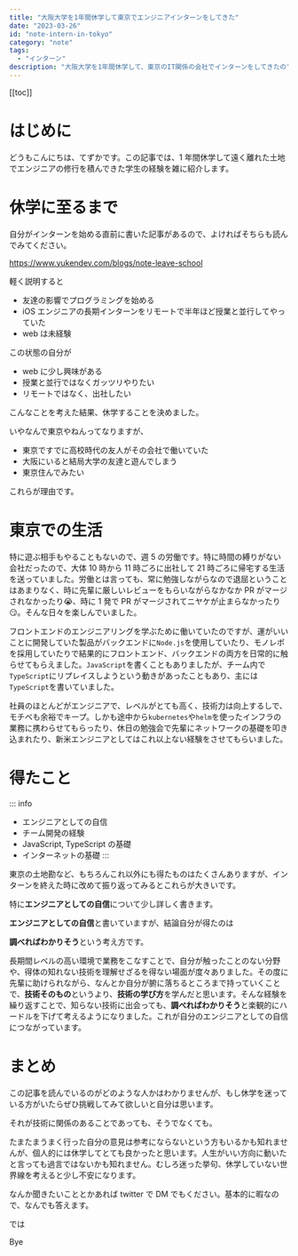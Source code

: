 ```yaml
---
title: "大阪大学を1年間休学して東京でエンジニアインターンをしてきた"
date: "2023-03-26"
id: "note-intern-in-tokyo"
category: "note"
tags:
  - "インターン"
description: "大阪大学を1年間休学して、東京のIT関係の会社でインターンをしてきたので記事にします。自分の技術力を向上させるのが目的でしたが結果として就活にもつながったのでそこについても触れます。"
---
```


[[toc]]

# はじめに

どうもこんにちは、てずかです。この記事では、1 年間休学して遠く離れた土地でエンジニアの修行を積んできた学生の経験を雑に紹介します。

# 休学に至るまで

自分がインターンを始める直前に書いた記事があるので、よければそちらも読んでみてください。

https://www.yukendev.com/blogs/note-leave-school

軽く説明すると

- 友達の影響でプログラミングを始める
- iOS エンジニアの長期インターンをリモートで半年ほど授業と並行してやっていた
- web は未経験

この状態の自分が

- web に少し興味がある
- 授業と並行ではなくガッツリやりたい
- リモートではなく、出社したい

こんなことを考えた結果、休学することを決めました。

いやなんで東京やねんってなりますが、

- 東京ですでに高校時代の友人がその会社で働いていた
- 大阪にいると結局大学の友達と遊んでしまう
- 東京住んでみたい

これらが理由です。

# 東京での生活

特に遊ぶ相手もやることもないので、週 5 の労働です。特に時間の縛りがない会社だったので、大体 10 時から 11 時ごろに出社して 21 時ごろに帰宅する生活を送っていました。労働とは言っても、常に勉強しながらなので退屈ということはあまりなく、時に先輩に厳しいレビューをもらいながらなかなか PR がマージされなかったり:sob:、時に 1 発で PR がマージされてニヤケが止まらなかったり:smirk:。そんな日々を楽しんでいました。

フロントエンドのエンジニアリングを学ぶために働いていたのですが、運がいいことに開発していた製品がバックエンドに`Node.js`を使用していたり、モノレポを採用していたりで結果的にフロントエンド、バックエンドの両方を日常的に触らせてもらえました。`JavaScript`を書くこともありましたが、チーム内で`TypeScript`にリプレイスしようという動きがあったこともあり、主には`TypeScript`を書いていました。

社員のほとんどがエンジニアで、レベルがとても高く、技術力は向上するしで、モチベも余裕でキープ。しかも途中から`kubernetes`や`helm`を使ったインフラの業務に携わらせてもらったり、休日の勉強会で先輩にネットワークの基礎を叩き込まれたり、新米エンジニアとしてはこれ以上ない経験をさせてもらいました。

# 得たこと

::: info

- エンジニアとしての自信
- チーム開発の経験
- JavaScript, TypeScript の基礎
- インターネットの基礎
  :::

東京の土地勘など、もちろんこれ以外にも得たものはたくさんありますが、インターンを終えた時に改めて振り返ってみるとこれらが大きいです。

特に**エンジニアとしての自信**について少し詳しく書きます。

**エンジニアとしての自信**と書いていますが、結論自分が得たのは

**調べればわかりそう**という考え方です。

長期間レベルの高い環境で業務をこなすことで、自分が触ったことのない分野や、得体の知れない技術を理解せざるを得ない場面が度々ありました。その度に先輩に助けられながら、なんとか自分が腑に落ちるところまで持っていくことで、**技術そのもの**というより、**技術の学び方**を学んだと思います。そんな経験を繰り返すことで、知らない技術に出会っても、**調べればわかりそう**と楽観的にハードルを下げて考えるようになりました。これが自分のエンジニアとしての自信につながっています。

# まとめ

この記事を読んでいるのがどのような人かはわかりませんが、もし休学を迷っている方がいたらぜひ挑戦してみて欲しいと自分は思います。

それが技術に関係のあることであっても、そうでなくても。

たまたまうまく行った自分の意見は参考にならないという方もいるかも知れませんが、個人的には休学してとても良かったと思います。人生がいい方向に動いたと言っても過言ではないかも知れません。むしろ迷った挙句、休学していない世界線を考えると少し不安になります。

なんか聞きたいこととかあれば twitter で DM でもください。基本的に暇なので、なんでも答えます。

では

Bye
